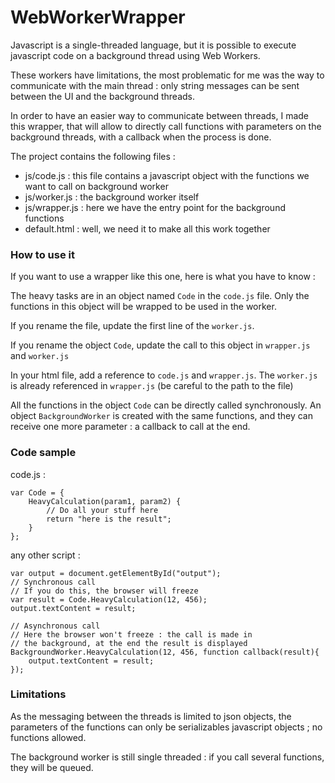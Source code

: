 WebWorkerWrapper
================

Javascript is a single-threaded language, but it is possible to execute javascript code on a background thread using Web Workers.

These workers have limitations, the most problematic for me was the way to communicate with the main thread : only string messages can be sent between the UI and the background threads. 

In order to have an easier way to communicate between threads, I made this wrapper, that will allow to directly call functions with parameters on the background threads, with a callback when the process is done.

The project contains the following files :

- js/code.js : this file contains a javascript object with the functions we want to call on background worker
- js/worker.js : the background worker itself
- js/wrapper.js : here we have the entry point for the background functions
- default.html : well, we need it to make all this work together

### How to use it

If you want to use a wrapper like this one, here is what you have to know :

The heavy tasks are in an object named `Code` in the `code.js` file. Only the functions in this object will be wrapped to be used in the worker. 

If you rename the file, update the first line of the `worker.js`.

If you rename the object `Code`, update the call to this object in `wrapper.js` and `worker.js`

In your html file, add a reference to `code.js` and `wrapper.js`. The `worker.js` is already referenced in `wrapper.js` (be careful to the path to the file) 


All the functions in the object `Code` can be directly called synchronously. An object `BackgroundWorker` is created with the same functions, and they can receive one more parameter : a callback to call at the end.

### Code sample

code.js :

    var Code = {
        HeavyCalculation(param1, param2) {
            // Do all your stuff here
            return "here is the result";
        }
    };

any other script :

    var output = document.getElementById("output");
    // Synchronous call
    // If you do this, the browser will freeze 
	var result = Code.HeavyCalculation(12, 456);
    output.textContent = result;
    
    // Asynchronous call
    // Here the browser won't freeze : the call is made in 
    // the background, at the end the result is displayed
    BackgroundWorker.HeavyCalculation(12, 456, function callback(result){
        output.textContent = result;
    });

### Limitations

As the messaging between the threads is limited to json objects, the parameters of the functions can only be serializables javascript objects ; no functions allowed.

The background worker is still single threaded : if you call several functions, they will be queued.
